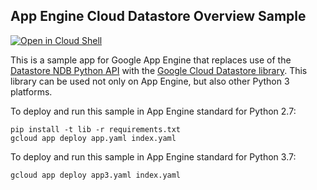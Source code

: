 ## App Engine Cloud Datastore Overview Sample

[![Open in Cloud Shell][shell_img]][shell_link]

[shell_img]: http://gstatic.com/cloudssh/images/open-btn.png
[shell_link]: https://console.cloud.google.com/cloudshell/open?git_repo=https://github.com/GoogleCloudPlatform/python-docs-samples&page=editor&open_in_editor=appengine/standard/migration/ndb/overview/README.md

This is a sample app for Google App Engine that replaces use of the
[Datastore NDB Python API](https://cloud.google.com/appengine/docs/python/ndb/)
with the [Google Cloud Datastore library](https://googleapis.dev/python/python-ndb/latest/index.html).
This library can be used not only on App Engine, but also other Python 3
platforms.

To deploy and run this sample in App Engine standard for Python 2.7:

    pip install -t lib -r requirements.txt
    gcloud app deploy app.yaml index.yaml

To deploy and run this sample in App Engine standard for Python 3.7:

    gcloud app deploy app3.yaml index.yaml
